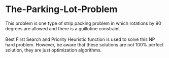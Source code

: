 # The-Parking-Lot-Problem
 <emsp>This problem is one type of strip packing problem in which rotations by 90 degrees are allowed and there is a guillotine constraint  <br>
  <br>
  Best First Search and Priority Heuristic function is used to solve this NP hard problem. However, be aware that these solutions are not 100% perfect solution, they are just optimization algorithms.
